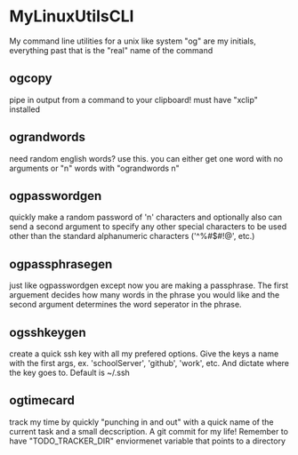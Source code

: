 # MyLinuxUtilsCLI
My command line utilities for a unix like system
"og" are my initials, everything past that is the "real" name of the command

## ogcopy
pipe in output from a command to your clipboard! must have "xclip" installed

## ograndwords
need random english words? use this. you can either get one word with no arguments or "n" words with "ograndwords n"

## ogpasswordgen
quickly make a random password of 'n' characters and optionally also can send a second argument to specify any other special characters to be used other than the standard alphanumeric characters ('^%#$#!@', etc.)

## ogpassphrasegen
just like ogpasswordgen except now you are making a passphrase. The first
arguement decides how many words in the phrase you would like and the second
argument determines the word seperator in the phrase.

## ogsshkeygen
create a quick ssh key with all my prefered options. Give the keys a name with the first args,
ex. 'schoolServer', 'github', 'work', etc. And dictate where the key goes to. Default is ~/.ssh

## ogtimecard
track my time by quickly "punching in and out" with a quick name of the current task
and a small decscription. A git commit for my life! Remember to have "TODO\_TRACKER\_DIR"
enviormenet variable that points to a directory
